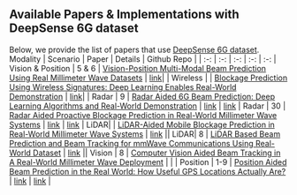 ## Available Papers & Implementations with DeepSense 6G dataset
Below, we provide the list of papers that use [DeepSense 6G dataset](https://deepsense6g.net/).
Modality | Scenario | Paper | Details | Github Repo |
| :-: | :-: | :-: | :-: | :-: |
Vision & Position | 5 & 6 | [Vision-Position Multi-Modal Beam Prediction Using Real Millimeter Wave Datasets](https://ieeexplore.ieee.org/document/9771835) | [link](https://deepsense6g.net/position-aided-beam-prediction/)| | 
Wireless |  |  [Blockage Prediction Using Wireless Signatures: Deep Learning Enables Real-World Demonstration](https://ieeexplore.ieee.org/document/9743549) | [link](https://deepsense6g.net/wireless-signature-based-blockage-prediction/)| | 
Radar | 9 | [Radar Aided 6G Beam Prediction: Deep Learning Algorithms and Real-World Demonstration](https://ieeexplore.ieee.org/document/9771564) | [link](https://deepsense6g.net/radar-aided-beam-prediction/) | [link](https://github.com/umut-demirhan/Radar-aided-beam-prediction) | 
Radar | 30 | [Radar Aided Proactive Blockage Prediction in Real-World Millimeter Wave Systems](https://arxiv.org/pdf/2111.14805.pdf) | [link](https://deepsense6g.net/radar-aided-blockage-prediction/) | [link](https://github.com/umut-demirhan/Radar-aided-blockage-prediction) | 
LiDAR|   | [LiDAR-Aided Mobile Blockage Prediction in Real-World Millimeter Wave Systems](https://ieeexplore.ieee.org/document/9771651) | [link](https://deepsense6g.net/lidar-aided-blockage-prediction/) || 
LiDAR| 8 | [LiDAR Based Beam Prediction and Beam Tracking for mmWave Communications Using Real-World Dataset](https://arxiv.org/pdf/2203.05548.pdf) | [link](https://deepsense6g.net/lidar-aided-beam-prediction/) || 
Vision | 8 | [Computer Vision Aided Beam Tracking in A Real-World Millimeter Wave Deployment](https://arxiv.org/pdf/2111.14803.pdf) |  | |
Position | 1-9 | [Position Aided Beam Prediction in the Real World: How Useful GPS Locations Actually Are?](https://arxiv.org/abs/2205.09054) | [link](https://deepsense6g.net/position-aided-beam-prediction/) | [link](https://github.com/jmoraispk/Position-Beam-Prediction) | 

